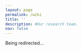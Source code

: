 ```yaml
---
layout: page
permalink: /wiki
title: ''
description: #Our research team.
nav: false
---
```


Being redirected...

<script>
location.replace("https://sites.google.com/view/ina-wiki");
</script>
